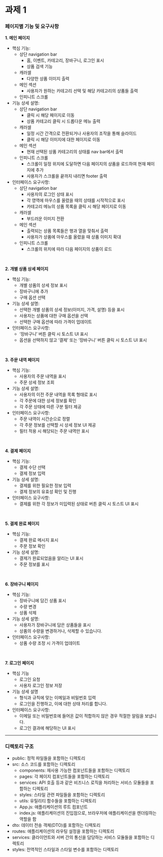 # 과제 1

### 페이지별 기능 및 요구사항

**1. 메인 페이지**

- 핵심 기능:
  - 상단 navigation bar
    - 홈, 이벤트, 카테고리, 장바구니, 로그인 표시
    - 상품 검색 기능
  - 캐러셀
    - 다양한 상품 이미지 출력
  - 메인 섹션
    - 사용자가 원하는 카테고리 선택 및 해당 카테고리의 상품들 출력
  - 인피니트 스크롤
- 기능 상세 설명:
  - 상단 navigation bar
    - 클릭 시 해당 페이지로 이동
    - 상품 카테고리 클릭 시 드롭다운 메뉴 출력
  - 캐러셀
    - 일정 시간 간격으로 전환되거나 사용자의 조작을 통해 슬라이드
    - 클릭 시 해당 이미지에 대한 페이지로 이동
  - 메인 섹션
    - 현재 선택된 상품 카테고리의 상태를 nav bar에서 출력
  - 인피니트 스크롤
    - 스크롤이 일정 위치에 도달하면 다음 페이지의 상품을 로드하여 현재 페이지에 추가
    - 사용자가 스크롤을 끝까지 내리면 footer 출력
- 인터페이스 요구사항:
  - 상단 navigation bar
    - 사용자의 로그인 상태 표시
    - 각 영역에 마우스를 올렸을 때의 상태를 시작적으로 표시
    - 카테고리 메뉴의 상품 목록을 클릭 시 해당 페이지로 이동
  - 캐러셀
    - 부드러운 이미지 전환
  - 메인 섹션
    - 출력되는 상품 목록들은 행과 열을 맞춰서 출력
    - 사용자가 상품에 마우스를 올렸을 때 상품 이미지 확대
  - 인피니트 스크롤
    - 스크롤의 위치에 따라 다음 페이지의 상품이 로드

<br/>

**2. 개별 상품 상세 페이지**

- 핵심 기능:
  - 개별 상품의 상세 정보 표시
  - 장바구니에 추가
  - 구매 옵션 선택
- 기능 상세 설명:
  - 선택한 개별 상품의 상세 정보(이미지, 가격, 설명) 등을 표시
  - 사용자는 상품에 대한 구매 옵션을 선택
  - 선택한 구매 옵션에 따라 가격이 업데이트
- 인터페이스 요구사항:
  - ‘장바구니’ 버튼 클릭 시 토스트 UI 표시
  - 옵션을 선택하지 않고 ‘결제’ 또는 ‘장바구니’ 버튼 클릭 시 토스트 UI 표시

<br/>

**3. 주문 내역 페이지**

- 핵심 기능:
  - 사용자의 주문 내역을 표시
  - 주문 상세 정보 조회
- 기능 상세 설명:
  - 사용자의 이전 주문 내역을 목록 형태로 표시
  - 각 주문에 대한 상세 정보를 확인
  - 각 주문 상태에 따른 구분 필터 제공
- 인터페이스 요구사항:
  - 주문 내역이 시간순으로 정렬
  - 각 주문 정보를 선택할 시 상세 정보 UI 제공
  - 필터 적용 시 해당되는 주문 내역만 표시

<br/>

**4. 결제 페이지**

- 핵심 기능:
  - 결제 수단 선택
  - 결제 정보 입력
- 기능 상세 설명:
  - 결제를 위한 필요한 정보 입력
  - 결제 정보의 유효성 확인 및 진행
- 인터페이스 요구사항:
  - 결제를 위한 각 정보가 미입력된 상태로 버튼 클릭 시 토스트 UI 표시

<br/>

**5. 결제 완료 페이지**

- 핵심 기능:
  - 결제 완료 메시지 표시
  - 주문 정보 확인
- 기능 상세 설명:
  - 결제가 완료되었음을 알리는 UI 표시
  - 주문 정보를 표시

<br/>

**6. 장바구니 페이지**

- 핵심 기능:
  - 장바구니에 담긴 상품 표시
  - 수량 변경
  - 상품 삭제
- 기능 상세 설명:
  - 사용자가 장바구니에 담은 상품들을 표시
  - 상품의 수량을 변경하거나, 삭제할 수 있습니다.
- 인터페이스 요구사항:
  - 상품 수량 조정 시 가격이 업데이트

<br/>

**7. 로그인 페이지**

- 핵심 기능
  - 로그인 요청
  - 사용자 로그인 정보 저장
- 기능 상세 설명
  - 형식과 규칙에 맞는 이메일과 비밀번호 입력
  - 로그인을 진행하고, 이에 대한 상태 처리를 합니다.
- 인터페이스 요구사항:
  - 이메일 또는 비밀번호에 들어온 값이 적합하지 않은 경우 적절한 알림을 보냅니다.
  - 로그인 결과에 해당하는 UI 표시

---

### 디렉토리 구조

- public: 정적 파일들을 포함하는 디렉토리
- src: 소스 코드를 포함하는 디렉토리
  - components: 재사용 가능한 컴포넌트들을 포함하는 디렉토리
  - pages: 각 페이지 컴포넌트들을 포함하는 디렉토리
  - services: API 호출 등과 같은 비즈니스 로직을 처리하는 서비스 모듈들을 포함하는 디렉토리
  - styles: 스타일 관련 파일들을 포함하는 디렉토리
  - utils: 유틸리티 함수들을 포함하는 디렉토리
  - App.js: 애플리케이션의 루트 컴포넌트
  - index.js: 애플리케이션의 진입점으로, 브라우저에 애플리케이션을 렌더링하는 역할을 함
- dto: 데이터 전송 객체(DTO)를 포함하는 디렉토리
- routes: 애플리케이션의 라우팅 설정을 포함하는 디렉토리
- services: 클라이언트와 서버 간의 통신을 담당하는 서비스 모듈들을 포함하는 디렉토리
- styles: 전역적인 스타일과 스타일 변수를 포함하는 디렉토리
